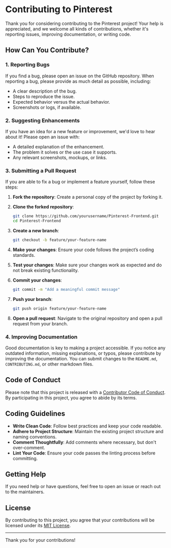 # Contributing to Pinterest

Thank you for considering contributing to the Pinterest project! Your help is appreciated, and we welcome all kinds of contributions, whether it's reporting issues, improving documentation, or writing code.

## How Can You Contribute?

### 1. Reporting Bugs

If you find a bug, please open an issue on the GitHub repository. When reporting a bug, please provide as much detail as possible, including:

- A clear description of the bug.
- Steps to reproduce the issue.
- Expected behavior versus the actual behavior.
- Screenshots or logs, if available.

### 2. Suggesting Enhancements

If you have an idea for a new feature or improvement, we'd love to hear about it! Please open an issue with:

- A detailed explanation of the enhancement.
- The problem it solves or the use case it supports.
- Any relevant screenshots, mockups, or links.

### 3. Submitting a Pull Request

If you are able to fix a bug or implement a feature yourself, follow these steps:

1. **Fork the repository**: Create a personal copy of the project by forking it.

2. **Clone the forked repository**: 
    ```sh
    git clone https://github.com/yourusername/Pinterest-Frontend.git
    cd Pinterest-Frontend
    ```

3. **Create a new branch**: 
    ```sh
    git checkout -b feature/your-feature-name
    ```

4. **Make your changes**: Ensure your code follows the project’s coding standards.

5. **Test your changes**: Make sure your changes work as expected and do not break existing functionality.

6. **Commit your changes**:
    ```sh
    git commit -m "Add a meaningful commit message"
    ```

7. **Push your branch**:
    ```sh
    git push origin feature/your-feature-name
    ```

8. **Open a pull request**: Navigate to the original repository and open a pull request from your branch.

### 4. Improving Documentation

Good documentation is key to making a project accessible. If you notice any outdated information, missing explanations, or typos, please contribute by improving the documentation. You can submit changes to the `README.md`, `CONTRIBUTING.md`, or other markdown files.

## Code of Conduct

Please note that this project is released with a [Contributor Code of Conduct](CODE_OF_CONDUCT.md). By participating in this project, you agree to abide by its terms.

## Coding Guidelines

- **Write Clean Code**: Follow best practices and keep your code readable.
- **Adhere to Project Structure**: Maintain the existing project structure and naming conventions.
- **Comment Thoughtfully**: Add comments where necessary, but don't over-comment.
- **Lint Your Code**: Ensure your code passes the linting process before committing.

## Getting Help

If you need help or have questions, feel free to open an issue or reach out to the maintainers.

## License

By contributing to this project, you agree that your contributions will be licensed under its [MIT License](LICENSE).

---

Thank you for your contributions!
